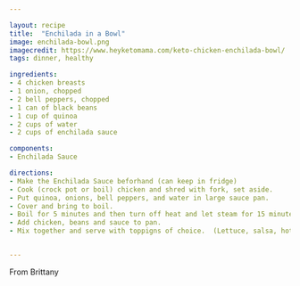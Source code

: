 ```yaml
---

layout: recipe
title:  "Enchilada in a Bowl"
image: enchilada-bowl.png
imagecredit: https://www.heyketomama.com/keto-chicken-enchilada-bowl/
tags: dinner, healthy

ingredients:
- 4 chicken breasts
- 1 onion, chopped
- 2 bell peppers, chopped
- 1 can of black beans
- 1 cup of quinoa
- 2 cups of water
- 2 cups of enchilada sauce

components:
- Enchilada Sauce

directions:
- Make the Enchilada Sauce beforhand (can keep in fridge)
- Cook (crock pot or boil) chicken and shred with fork, set aside.
- Put quinoa, onions, bell peppers, and water in large sauce pan. 
- Cover and bring to boil.  
- Boil for 5 minutes and then turn off heat and let steam for 15 minutes. 
- Add chicken, beans and sauce to pan.  
- Mix together and serve with toppigns of choice.  (Lettuce, salsa, hotsauce, sour cream, spredded cheddar, etc._


---
```


From Brittany
